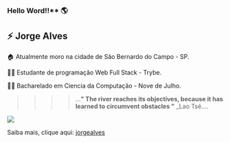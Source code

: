 ### Hello Word!!** 	:earth_americas:

:zap:  Jorge Alves 
---

   :house: Atualmente moro na cidade de São Bernardo do Campo - SP.
   
   :student: Estudante de programação Web Full Stack - Trybe.

   :student: Bacharelado em Ciencia da Computação - Nove de Julho.

   > > > > ...**" The river reaches its objectives, because it has learned to circumvent obstacles "**  _Lao Tsé....
   
   <a href="https://www.linkedin.com/in/jorgealves2021">
    <img src="https://img.shields.io/badge/linkedin-%230077B5.svg?&style=for-the-badge&logo=linkedin&logoColor=white" />
  </a>
  
   
   Saiba mais, clique aqui: <a href="https://jorgealves.github.io/">jorgealves</a>
<!--
**Jorge-D-Alves/Jorge-D-Alves** is a ✨ _special_ ✨ repository because its `README.md` (this file) appears on your GitHub profile.
